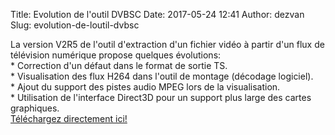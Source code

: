 Title: Evolution de l'outil DVBSC
Date: 2017-05-24 12:41
Author: dezvan
Slug: evolution-de-loutil-dvbsc

<div
class="field field-name-body field-type-text-with-summary field-label-hidden">

<div class="field-items">

<div class="field-item even">

La version V2R5 de l'outil d'extraction d'un fichier vidéo à partir d'un
flux de télévision numérique propose quelques évolutions:  
\* Correction d'un défaut dans le format de sortie TS.  
\* Visualisation des flux H264 dans l'outil de montage (décodage
logiciel).  
\* Ajout du support des pistes audio MPEG lors de la visualisation.  
\* Utilisation de l'interface Direct3D pour un support plus large des
cartes graphiques.  
[Téléchargez directement
ici!](http://www.ezvan.fr/public/logiciels/papa/DVBSC.ZIP)

</p>
<p>

</div>

</div>

</div>

</p>

